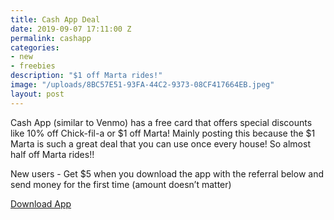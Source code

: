 ```yaml
---
title: Cash App Deal
date: 2019-09-07 17:11:00 Z
permalink: cashapp
categories:
- new
- freebies
description: "$1 off Marta rides!"
image: "/uploads/8BC57E51-93FA-44C2-9373-08CF417664EB.jpeg"
layout: post
---
```


Cash App (similar to Venmo) has a free card that offers special discounts like 10% off Chick-fil-a or $1 off Marta! Mainly posting this because the $1 Marta is such a great deal that you can use once every house! So almost half off Marta rides!!


New users - Get $5 when you download the app with the referral below and send money for the first time (amount doesn’t matter)

[Download App](https://cash.me/app/BLCMJKV)